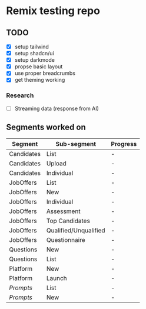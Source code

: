 # Remix testing repo

## TODO

- [x] setup tailwind
- [x] setup shadcn/ui
- [x] setup darkmode
- [x] propse basic layout
- [x] use proper breadcrumbs
- [x] get theming working

### Research

- [ ] Streaming data (response from AI)

## Segments worked on

Segment | Sub-segment | Progress |
--------|-------------|--------- |
Candidates | List | - |
Candidates | Upload | - |
Candidates | Individual | - |
JobOffers | List | - |
JobOffers | New | - |
JobOffers | Individual | - |
JobOffers | Assessment | - |
JobOffers | Top Candidates | - |
JobOffers | Qualified/Unqualified | - |
JobOffers | Questionnaire | - |
Questions | New | - |
Questions | List | - |
Platform | New | - |
Platform | Launch | - |
*Prompts* | List | - |
*Prompts* | New | - |
